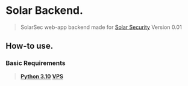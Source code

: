 
# Solar Backend.
> SolarSec web-app backend made for [Solar Security](https://solarsec.fbi.gov/) Version 0.01

## How-to use.
### Basic Requirements
  > [**Python 3.10**](https://www.python.org/downloads/release/python-3100/)
  > [**VPS**](https://www.ovh.com/world/)
